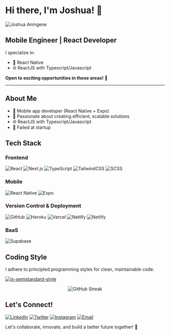 # Hi there, I'm Joshua! 👋

<p align="left">
  <img src="https://komarev.com/ghpvc/?username=TryCatchBot&label=Profile%20views&color=0e75b6&style=flat" alt="Joshua Aningene" />
</p>

## Mobile Engineer | React Developer

I specialize in:
- 📱 React Native
- 🌐 ReactJS with Typescript/Javascript


**Open to exciting opportunities in these areas!** 📢

---

## About Me
- 📱 Mobile app developer (React Native + Expo)
- 🚀 Passionate about creating efficient, scalable solutions
- 🌐 ReactJS with Typescript/Javascript
- 🌱 Failed at startup 


## Tech Stack

### Frontend
![React](https://img.shields.io/badge/-React-61DAFB?style=flat-square&logo=react&logoColor=black)
![Next.js](https://img.shields.io/badge/-Next.js-000000?style=flat-square&logo=next.js&logoColor=white)
![TypeScript](https://img.shields.io/badge/-TypeScript-3178C6?style=flat-square&logo=typescript&logoColor=white)
![TailwindCSS](https://img.shields.io/badge/-TailwindCSS-38B2AC?style=flat-square&logo=tailwind-css&logoColor=white)
![SCSS](https://img.shields.io/badge/-SCSS-CC6699?style=flat-square&logo=sass&logoColor=white)



### Mobile
![React Native](https://img.shields.io/badge/-React_Native-61DAFB?style=flat-square&logo=react&logoColor=black)
![Expo](https://img.shields.io/badge/-Expo-000020?style=flat-square&logo=expo&logoColor=white)



### Version Control & Deployment
![GitHub](https://img.shields.io/badge/-GitHub-181717?style=flat-square&logo=github)
![Heroku](https://img.shields.io/badge/-Heroku-430098?style=flat-square&logo=heroku)
![Vercel](https://img.shields.io/badge/-Vercel-000000?style=flat-square&logo=vercel)
![Netlify](https://img.shields.io/badge/-Netlify-00C7B7?style=flat-square&logo=netlify&logoColor=white)
![Netlify](https://img.shields.io/badge/-Onrender-00C7B7?style=flat-square&logo=onrender&logoColor=white)


### BaaS
![Supabase](https://img.shields.io/badge/-Supabase-3ECF8E?style=flat-square&logo=supabase&logoColor=white)



## Coding Style
I adhere to principled programming styles for clean, maintainable code.

[![js-semistandard-style](https://raw.githubusercontent.com/standard/semistandard/master/badge.svg)](https://github.com/standard/semistandard)

<!-- ## GitHub Stats

<div align="center">
  <img height="180em" src="https://github-readme-stats.vercel.app/api?username=TryCatchBot&show_icons=true&theme=dracula&include_all_commits=true&count_private=true"/>
  <img height="180em" src="https://github-readme-stats.vercel.app/api/top-langs/?username=TryCatchBot&layout=compact&langs_count=7&theme=dracula"/>
</div> -->

<div align="center">
  <img src="https://streak-stats.demolab.com?user=TryCatchBot&theme=dracula" alt="GitHub Streak" />
</div>

## Let's Connect!
[![LinkedIn](https://img.shields.io/badge/-Joshua_Aningene-0077B5?style=flat-square&logo=Linkedin&logoColor=white)](https://www.linkedin.com/in/trycatchbot)
[![Twitter](https://img.shields.io/badge/-@trycatchbot-1DA1F2?style=flat-square&logo=Twitter&logoColor=white)](https://twitter.com/trycatchbot)
[![Instagram](https://img.shields.io/badge/-@trycatchbot-E4405F?style=flat-square&logo=Instagram&logoColor=white)](https://instagram.com/trycatchbot)
[![Email](https://img.shields.io/badge/-trycatchbot@gmail.com-D14836?style=flat-square&logo=Gmail&logoColor=white)](mailto:trycatchbot@gmail.com)

Let's collaborate, innovate, and build a better future together! 🚀
